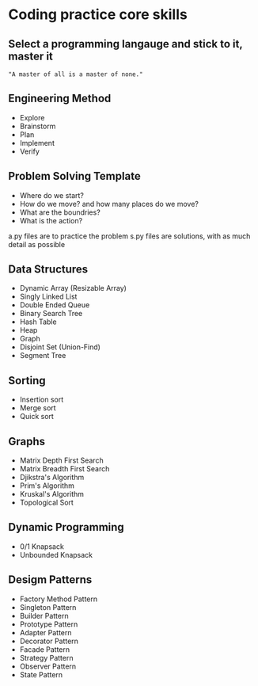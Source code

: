 # Coding practice core skills

## Select a programming langauge and stick to it, master it
    "A master of all is a master of none."

## Engineering Method
- Explore
- Brainstorm
- Plan
- Implement
- Verify

## Problem Solving Template
- Where do we start?
- How do we move? and how many places do we move?
- What are the boundries?
- What is the action?

a.py files are to practice the problem
s.py files are solutions, with as much detail as possible


## Data Structures
- Dynamic Array (Resizable Array)
- Singly Linked List
- Double Ended Queue
- Binary Search Tree
- Hash Table
- Heap
- Graph
- Disjoint Set (Union-Find)
- Segment Tree

## Sorting
- Insertion sort
- Merge sort
- Quick sort

## Graphs
- Matrix Depth First Search
- Matrix Breadth First Search
- Djikstra's Algorithm
- Prim's Algorithm
- Kruskal's Algorithm
- Topological Sort

## Dynamic Programming
- 0/1 Knapsack
- Unbounded Knapsack

## Desigm Patterns
- Factory Method Pattern 
- Singleton Pattern
- Builder Pattern
- Prototype Pattern
- Adapter Pattern
- Decorator Pattern
- Facade Pattern
- Strategy Pattern
- Observer Pattern
- State Pattern
